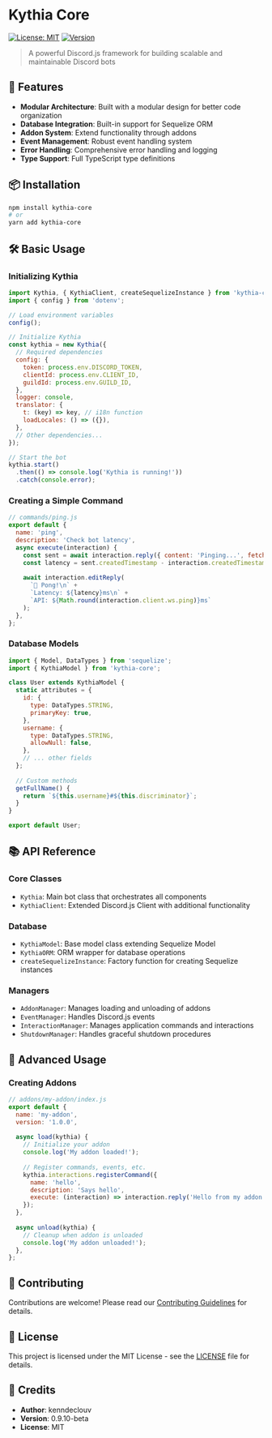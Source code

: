# Kythia Core

[![License: MIT](https://img.shields.io/badge/License-MIT-yellow.svg)](https://opensource.org/licenses/MIT)
[![Version](https://img.shields.io/badge/version-0.9.10--beta-blue.svg)](https://semver.org)

> A powerful Discord.js framework for building scalable and maintainable Discord bots

## 🚀 Features

- **Modular Architecture**: Built with a modular design for better code organization
- **Database Integration**: Built-in support for Sequelize ORM
- **Addon System**: Extend functionality through addons
- **Event Management**: Robust event handling system
- **Error Handling**: Comprehensive error handling and logging
- **Type Support**: Full TypeScript type definitions

## 📦 Installation

```bash
npm install kythia-core
# or
yarn add kythia-core
```

## 🛠️ Basic Usage

### Initializing Kythia

```javascript
import Kythia, { KythiaClient, createSequelizeInstance } from 'kythia-core';
import { config } from 'dotenv';

// Load environment variables
config();

// Initialize Kythia
const kythia = new Kythia({
  // Required dependencies
  config: {
    token: process.env.DISCORD_TOKEN,
    clientId: process.env.CLIENT_ID,
    guildId: process.env.GUILD_ID,
  },
  logger: console,
  translator: {
    t: (key) => key, // i18n function
    loadLocales: () => ({}),
  },
  // Other dependencies...
});

// Start the bot
kythia.start()
  .then(() => console.log('Kythia is running!'))
  .catch(console.error);
```

### Creating a Simple Command

```javascript
// commands/ping.js
export default {
  name: 'ping',
  description: 'Check bot latency',
  async execute(interaction) {
    const sent = await interaction.reply({ content: 'Pinging...', fetchReply: true });
    const latency = sent.createdTimestamp - interaction.createdTimestamp;
    
    await interaction.editReply(
      `🏓 Pong!\n` +
      `Latency: ${latency}ms\n` +
      `API: ${Math.round(interaction.client.ws.ping)}ms`
    );
  },
};
```

### Database Models

```javascript
import { Model, DataTypes } from 'sequelize';
import { KythiaModel } from 'kythia-core';

class User extends KythiaModel {
  static attributes = {
    id: {
      type: DataTypes.STRING,
      primaryKey: true,
    },
    username: {
      type: DataTypes.STRING,
      allowNull: false,
    },
    // ... other fields
  };
  
  // Custom methods
  getFullName() {
    return `${this.username}#${this.discriminator}`;
  }
}

export default User;
```

## 📚 API Reference

### Core Classes

- `Kythia`: Main bot class that orchestrates all components
- `KythiaClient`: Extended Discord.js Client with additional functionality

### Database

- `KythiaModel`: Base model class extending Sequelize Model
- `KythiaORM`: ORM wrapper for database operations
- `createSequelizeInstance`: Factory function for creating Sequelize instances

### Managers

- `AddonManager`: Manages loading and unloading of addons
- `EventManager`: Handles Discord.js events
- `InteractionManager`: Manages application commands and interactions
- `ShutdownManager`: Handles graceful shutdown procedures

## 🌟 Advanced Usage

### Creating Addons

```javascript
// addons/my-addon/index.js
export default {
  name: 'my-addon',
  version: '1.0.0',
  
  async load(kythia) {
    // Initialize your addon
    console.log('My addon loaded!');
    
    // Register commands, events, etc.
    kythia.interactions.registerCommand({
      name: 'hello',
      description: 'Says hello',
      execute: (interaction) => interaction.reply('Hello from my addon!'),
    });
  },
  
  async unload(kythia) {
    // Cleanup when addon is unloaded
    console.log('My addon unloaded!');
  },
};
```

## 🤝 Contributing

Contributions are welcome! Please read our [Contributing Guidelines](CONTRIBUTING.md) for details.

## 📄 License

This project is licensed under the MIT License - see the [LICENSE](LICENSE) file for details.

## 📜 Credits

- **Author**: kenndeclouv
- **Version**: 0.9.10-beta
- **License**: MIT
